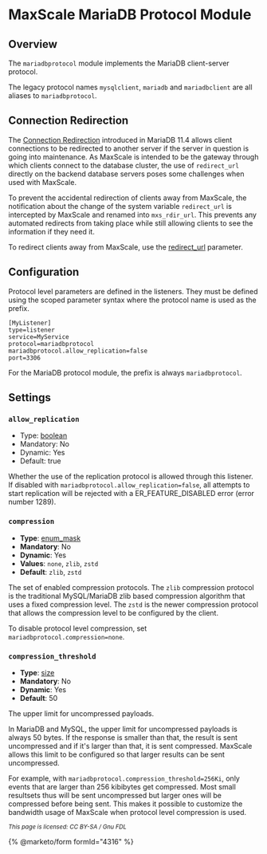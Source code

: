 # MaxScale MariaDB Protocol Module

## Overview

The `mariadbprotocol` module implements the MariaDB client-server protocol.

The legacy protocol names `mysqlclient`, `mariadb` and `mariadbclient` are all
aliases to `mariadbprotocol`.

## Connection Redirection

The [Connection Redirection](https://mariadb.com/docs/server/ha-and-performance/connection-redirection-mechanism-in-the-mariadb-clientserver-protocol)
introduced in MariaDB 11.4 allows client connections to be redirected to another
server if the server in question is going into maintenance. As MaxScale is
intended to be the gateway through which clients connect to the database
cluster, the use of `redirect_url` directly on the backend database servers
poses some challenges when used with MaxScale.

To prevent the accidental redirection of clients away from MaxScale, the
notification about the change of the system variable `redirect_url` is
intercepted by MaxScale and renamed into `mxs_rdir_url`. This prevents any
automated redirects from taking place while still allowing clients to see the
information if they need it.

To redirect clients away from MaxScale, use the
[redirect_url](../Getting-Started/Configuration-Guide.md#redirect_url)
parameter.

## Configuration

Protocol level parameters are defined in the listeners. They must be defined
using the scoped parameter syntax where the protocol name is used as the prefix.

```
[MyListener]
type=listener
service=MyService
protocol=mariadbprotocol
mariadbprotocol.allow_replication=false
port=3306
```

For the MariaDB protocol module, the prefix is always `mariadbprotocol`.

## Settings

### `allow_replication`

* Type: [boolean](../../maxscale-management/deployment/maxscale-configuration-guide.md#booleans)
* Mandatory: No
* Dynamic: Yes
* Default: true

Whether the use of the replication protocol is allowed through this listener. If
disabled with `mariadbprotocol.allow_replication=false`, all attempts to start
replication will be rejected with a ER\_FEATURE\_DISABLED error (error number
1289).

### `compression`

- **Type**: [enum_mask](../Getting-Started/Configuration-Guide.md#enumerations)
- **Mandatory**: No
- **Dynamic**: Yes
- **Values**: `none`, `zlib`, `zstd`
- **Default**: `zlib`, `zstd`

The set of enabled compression protocols. The `zlib` compression protocol is the
traditional MySQL/MariaDB zlib based compression algorithm that uses a fixed
compression level. The `zstd` is the newer compression protocol that allows the
compression level to be configured by the client.

To disable protocol level compression, set `mariadbprotocol.compression=none`.

### `compression_threshold`

- **Type**: [size](../Getting-Started/Configuration-Guide.md#sizes)
- **Mandatory**: No
- **Dynamic**: Yes
- **Default**: 50

The upper limit for uncompressed payloads.

In MariaDB and MySQL, the upper limit for uncompressed payloads is always 50
bytes. If the response is smaller than that, the result is sent uncompressed and
if it's larger than that, it is sent compressed. MaxScale allows this limit to
be configured so that larger results can be sent uncompressed.

For example, with `mariadbprotocol.compression_threshold=256Ki`, only events
that are larger than 256 kibibytes get compressed. Most small resultsets thus
will be sent uncompressed but larger ones will be compressed before being
sent. This makes it possible to customize the bandwidth usage of MaxScale when
protocol level compression is used.

<sub>_This page is licensed: CC BY-SA / Gnu FDL_</sub>

{% @marketo/form formId="4316" %}
